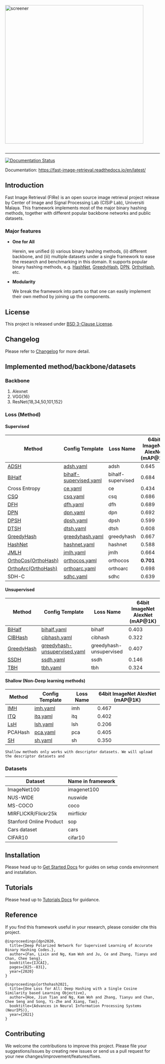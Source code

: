 <div align="left">
<img width="450" alt="screener" src="https://user-images.githubusercontent.com/23725126/143378891-79b49584-700c-45f2-994c-1c077c7418c3.png"><br><br>
</div>

-----------------

[![Documentation Status](https://readthedocs.org/projects/fast-image-retrieval/badge/?version=latest)](https://fast-image-retrieval.readthedocs.io/en/latest/?badge=latest)

Documentation: https://fast-image-retrieval.readthedocs.io/en/latest/

## Introduction
Fast Image Retrieval (FIRe) is an open source image retrieval project release by Center of Image and Signal Processing Lab (CISiP Lab), Universiti Malaya. This framework implements most of the major binary hashing methods, together with different popular backbone networks and public datasets.

### Major features
- **One for All**

    Herein, we unified (i) various binary hashing methods, (ii) different backbone, and (iii) multiple datasets under a single framework to ease the research and benchmarking in this domain. It supports popular binary hashing methods, e.g. [HashNet](https://openaccess.thecvf.com/content_ICCV_2017/papers/Cao_HashNet_Deep_Learning_ICCV_2017_paper.pdf), [GreedyHash](https://papers.nips.cc/paper/2018/hash/13f3cf8c531952d72e5847c4183e6910-Abstract.html), [DPN](https://www.ijcai.org/proceedings/2020/115), [OrthoHash](https://arxiv.org/abs/2109.14449), etc.
- **Modularity**

    We break the framework into parts so that one can easily implement their own method by joining up the components.

## License
This project is released under [BSD 3-Clause License](https://github.com/CISiPLab/fast-image-retrieval/blob/main/LICENSE).

## Changelog
Please refer to [Changelog](https://fast-image-retrieval.readthedocs.io/en/latest/misc.html#changelog) for more detail.
## Implemented method/backbone/datasets
[//]: <> (This is copied from docs/implementation.md)
### Backbone
1. Alexnet
2. VGG{16}
3. ResNet{18,34,50,101,152}

### Loss (Method)
#### Supervised
|Method|Config Template|Loss Name|64bit ImageNet AlexNet (mAP@1K)|
|---|---|---|---|
|[ADSH](https://ieeexplore.ieee.org/abstract/document/8825992)|[adsh.yaml](configs/templates/adsh.yaml)|adsh|0.645|
|[BiHalf](https://arxiv.org/abs/2012.12334)|[bihalf-supervised.yaml](configs/templates/bihalf-supervised.yaml)|bihalf-supervised|0.684|
|Cross Entropy|[ce.yaml](configs/templates/ce.yaml)|ce|0.434|
|[CSQ](https://arxiv.org/abs/1908.00347)|[csq.yaml](configs/templates/csq.yaml)|csq|0.686|
|[DFH](https://arxiv.org/abs/1909.00206)|[dfh.yaml](configs/templates/dfh.yaml)|dfh|0.689|
|[DPN](https://www.ijcai.org/proceedings/2020/115)|[dpn.yaml](configs/templates/dpn.yaml)|dpn|0.692|
|[DPSH](https://cs.nju.edu.cn/lwj/paper/IJCAI16_DPSH.pdf)|[dpsh.yaml](configs/templates/dpsh.yaml)|dpsh|0.599|
|[DTSH](https://arxiv.org/abs/1612.03900)|[dtsh.yaml](configs/templates/dtsh.yaml)|dtsh|0.608|
|[GreedyHash](https://papers.nips.cc/paper/2018/hash/13f3cf8c531952d72e5847c4183e6910-Abstract.html)|[greedyhash.yaml](configs/templates/greedyhash.yaml)|greedyhash|0.667|
|[HashNet](https://openaccess.thecvf.com/content_ICCV_2017/papers/Cao_HashNet_Deep_Learning_ICCV_2017_paper.pdf)|[hashnet.yaml](configs/templates/hashnet.yaml)|hashnet|0.588|
|[JMLH](https://openaccess.thecvf.com/content_ICCVW_2019/papers/CEFRL/Shen_Embarrassingly_Simple_Binary_Representation_Learning_ICCVW_2019_paper.pdf)|[jmlh.yaml](configs/templates/jmlh.yaml)|jmlh|0.664|
|[OrthoCos(OrthoHash)](https://arxiv.org/abs/2109.14449)|[orthocos.yaml](configs/templates/orthocos.yaml)|orthocos|**0.701**|
|[OrthoArc(OrthoHash)](https://arxiv.org/abs/2109.14449)|[orthoarc.yaml](configs/templates/orthoarc.yaml)|orthoarc|0.698|
|SDH-C|[sdhc.yaml](configs/templates/sdhc.yaml)|sdhc|0.639|
#### Unsupervised
|Method|Config Template|Loss Name|64bit ImageNet AlexNet (mAP@1K)|
|---|---|---|---|
|[BiHalf](https://arxiv.org/abs/2012.12334)|[bihalf.yaml](configs/templates/bihalf.yaml)|bihalf|0.403|
|[CIBHash](https://www.ijcai.org/proceedings/2021/0133.pdf)|[cibhash.yaml](configs/templates/cibhash.yaml)|cibhash|0.322|0.686401
|[GreedyHash](https://papers.nips.cc/paper/7360-greedy-hash-towards-fast-optimization-for-accurate-hash-coding-in-cnn.pdf)|[greedyhash-unsupervised.yaml](configs/templates/greedyhash-unsupervised.yaml)|greedyhash-unsupervised|0.407|
|[SSDH](https://ieeexplore.ieee.org/document/8101524)|[ssdh.yaml](configs/templates/ssdh.yaml)|ssdh|0.146|
|[TBH](https://openaccess.thecvf.com/content_CVPR_2020/papers/Shen_Auto-Encoding_Twin-Bottleneck_Hashing_CVPR_2020_paper.pdf)|[tbh.yaml](configs/templates/tbh.yaml)|tbh|0.324|
#### Shallow (Non-Deep learning methods)
|Method|Config Template|Loss Name|64bit ImageNet AlexNet (mAP@1K)|
|---|---|---|---|
|[IMH](https://ieeexplore.ieee.org/abstract/document/7047876)|[imh.yaml](configs/templates/imh.yaml)|imh|0.467|
|[ITQ](https://slazebni.cs.illinois.edu/publications/ITQ.pdf)|[itq.yaml](configs/templates/itq.yaml)|itq|0.402|
|[LsH](https://dl.acm.org/doi/10.1145/276698.276876)|[lsh.yaml](configs/templates/lsh.yaml)|lsh|0.206|
|PCAHash|[pca.yaml](configs/templates/pca.yaml)|pca|0.405|
|[SH](https://papers.nips.cc/paper/2008/hash/d58072be2820e8682c0a27c0518e805e-Abstract.html)|[sh.yaml](configs/templates/sh.yaml)|sh|0.350|

```{warning}
Shallow methods only works with descriptor datasets. We will upload the descriptor datasets and 
```

### Datasets
|Dataset|Name in framework|
|---|---|
|ImageNet100|imagenet100|
|NUS-WIDE|nuswide|
|MS-COCO|coco|
|MIRFLICKR/Flickr25k|mirflickr|
|Stanford Online Product|sop|
|Cars dataset|cars|
|CIFAR10|cifar10|

## Installation
Please head up to [Get Started Docs](https://fast-image-retrieval.readthedocs.io/en/latest/get_started.html) for guides on setup conda environment and installation.

## Tutorials
Please head up to [Tutorials Docs](https://fast-image-retrieval.readthedocs.io/en/latest/tutorials.html) for guidance.

## Reference

If you find this framework useful in your research, please consider cite this project.

```
@inproceedings{dpn2020,
  title={Deep Polarized Network for Supervised Learning of Accurate Binary Hashing Codes.},
  author={Fan, Lixin and Ng, Kam Woh and Ju, Ce and Zhang, Tianyu and Chan, Chee Seng},
  booktitle={IJCAI},
  pages={825--831},
  year={2020}
}

@inproceedings{orthohash2021,
  title={One Loss for All: Deep Hashing with a Single Cosine Similarity based Learning Objective},
  author={Hoe, Jiun Tian and Ng, Kam Woh and Zhang, Tianyu and Chan, Chee Seng and Song, Yi-Zhe and Xiang, Tao},
  booktitle={Advances in Neural Information Processing Systems (NeurIPS)},
  year={2021}
}
```

## Contributing
We welcome the contributions to improve this project. Please file your suggestions/issues by creating new issues or send us a pull request for your new changes/improvement/features/fixes.
